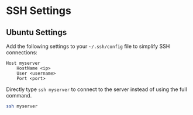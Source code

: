 # SSH Settings

## Ubuntu Settings
Add the following settings to your `~/.ssh/config` file to simplify SSH connections:

```config title="~/.ssh/config"
Host myserver
    HostName <ip>
    User <username>
    Port <port>
```

Directly type `ssh myserver` to connect to the server instead of using the full command.
```bash
ssh myserver
```
